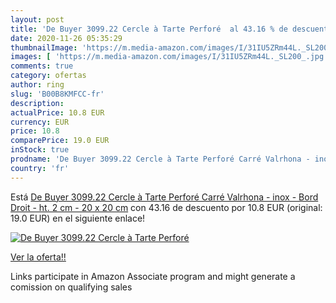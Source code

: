 ```yaml
---
layout: post
title: 'De Buyer 3099.22 Cercle à Tarte Perforé  al 43.16 % de descuento'
date: 2020-11-26 05:35:29
thumbnailImage: 'https://m.media-amazon.com/images/I/31IU5ZRm44L._SL200_.jpg'
images: [ 'https://m.media-amazon.com/images/I/31IU5ZRm44L._SL200_.jpg' ]
comments: true
category: ofertas
author: ring
slug: 'B00B8KMFCC-fr'
description:
actualPrice: 10.8 EUR
currency: EUR
price: 10.8
comparePrice: 19.0 EUR
inStock: true
prodname: 'De Buyer 3099.22 Cercle à Tarte Perforé Carré Valrhona - inox - Bord Droit - ht. 2 cm - 20 x 20 cm'
country: 'fr'
---
```


Está [De Buyer 3099.22 Cercle à Tarte Perforé Carré Valrhona - inox - Bord Droit - ht. 2 cm - 20 x 20 cm](https://www.amazon.fr/dp/B00B8KMFCC/?tag=tolees0d-21) con 43.16 de descuento por 10.8 EUR (original: 19.0 EUR) en el siguiente enlace!

[![De Buyer 3099.22 Cercle à Tarte Perforé ](https://m.media-amazon.com/images/I/31IU5ZRm44L._SL200_.jpg)](https://www.amazon.fr/dp/B00B8KMFCC/?tag=tolees0d-21)

[Ver la oferta!!](https://www.amazon.fr/dp/B00B8KMFCC/?tag=tolees0d-21)

Links participate in Amazon Associate program and might generate a comission on qualifying sales


